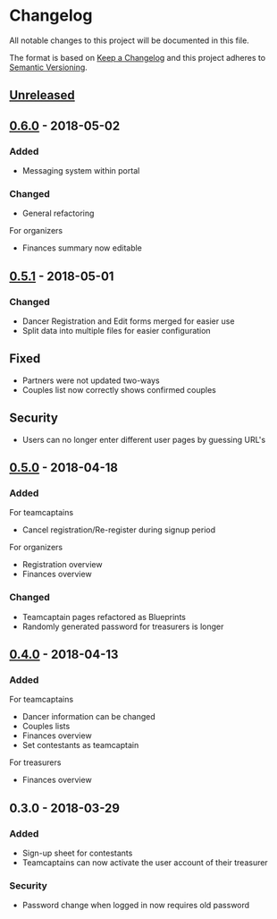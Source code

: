 # Changelog
All notable changes to this project will be documented in this file.

The format is based on [Keep a Changelog](http://keepachangelog.com/en/1.0.0/)
and this project adheres to [Semantic Versioning](http://semver.org/spec/v2.0.0.html).

## [Unreleased]


## [0.6.0] - 2018-05-02
### Added
- Messaging system within portal

### Changed
- General refactoring

For organizers
- Finances summary now editable


## [0.5.1] - 2018-05-01
### Changed
- Dancer Registration and Edit forms merged for easier use
- Split data into multiple files for easier configuration

## Fixed
- Partners were not updated two-ways
- Couples list now correctly shows confirmed couples

## Security
- Users can no longer enter different user pages by guessing URL's



## [0.5.0] - 2018-04-18
### Added
For teamcaptains
- Cancel registration/Re-register during signup period

For organizers
- Registration overview
- Finances overview

### Changed
- Teamcaptain pages refactored as Blueprints
- Randomly generated password for treasurers is longer


## [0.4.0] - 2018-04-13
### Added
For teamcaptains
- Dancer information can be changed
- Couples lists
- Finances overview
- Set contestants as teamcaptain

For treasurers
- Finances overview


## 0.3.0 - 2018-03-29
### Added
- Sign-up sheet for contestants
- Teamcaptains can now activate the user account of their treasurer

### Security
- Password change when logged in now requires old password


[Unreleased]: https://github.com/AlenAlic/NTDS_webportal/compare/v0.6.0...HEAD
[0.6.0]: https://github.com/AlenAlic/NTDS_webportal/compare/v0.5.1...v0.6.0
[0.5.1]: https://github.com/AlenAlic/NTDS_webportal/compare/v0.5.0...v0.5.1
[0.5.0]: https://github.com/AlenAlic/NTDS_webportal/compare/v0.4.0...v0.5.0
[0.4.0]: https://github.com/AlenAlic/NTDS_webportal/compare/v0.3.0...v0.4.0
